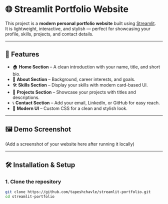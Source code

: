 # 🌐 Streamlit Portfolio Website

This project is a **modern personal portfolio website** built using [Streamlit](https://streamlit.io/).  
It is lightweight, interactive, and stylish — perfect for showcasing your profile, skills, projects, and contact details.

---

## 🚀 Features

- 🏠 **Home Section** – A clean introduction with your name, title, and short bio.
- 💼 **About Section** – Background, career interests, and goals.
- 🛠 **Skills Section** – Display your skills with modern card-based UI.
- 📂 **Projects Section** – Showcase your projects with titles and descriptions.
- 📞 **Contact Section** – Add your email, LinkedIn, or GitHub for easy reach.
- 🎨 **Modern UI** – Custom CSS for a clean and stylish look.

---

## 🖼️ Demo Screenshot

(Add a screenshot of your website here after running it locally)

---

## 🛠️ Installation & Setup

### 1. Clone the repository

```bash
git clone https://github.com/tapeshchavle/streamlit-portfolio.git
cd streamlit-portfolio

```
